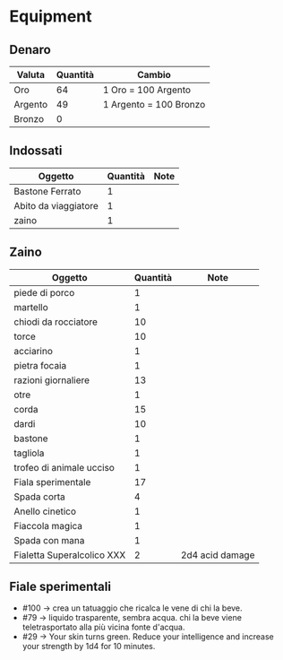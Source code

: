 # Equipment

## Denaro

| Valuta   | Quantità | Cambio                 |
| -------- | -------- | ---------------------- |
| Oro      | 64       | 1 Oro = 100 Argento    |
| Argento  | 49       | 1 Argento = 100 Bronzo |
| Bronzo   | 0        |                        |

## Indossati

| Oggetto                            | Quantità | Note                                   |
| ---------------------------------- | -------- | -------------------------------------- |
| Bastone Ferrato                    | 1        |                                        |
| Abito da viaggiatore               | 1        |                                        |
| zaino                              | 1        |                                        |

## Zaino

| Oggetto                            | Quantità | Note                                   |
| ---------------------------------- | -------- | -------------------------------------- |
| piede di porco                     | 1        |                                        |
| martello                           | 1        |                                        |
| chiodi da rocciatore               | 10       |                                        |
| torce                              | 10       |                                        |
| acciarino                          | 1        |                                        |
| pietra focaia                      | 1        |                                        |
| razioni giornaliere                | 13       |                                        |
| otre                               | 1        |                                        |
| corda                              | 15       |                                        |
| dardi                              | 10       |                                        |
| bastone                            | 1        |                                        |
| tagliola                           | 1        |                                        |
| trofeo di animale ucciso           | 1        |                                        |
| Fiala sperimentale                 | 17       |                                        |
| Spada corta                        | 4        |                                        |
| Anello cinetico                    | 1        |                                        |
| Fiaccola magica                    | 1        |                                        |
| Spada con mana                     | 1        |                                        |
| Fialetta Superalcolico XXX         | 2        | 2d4 acid damage                        |

## Fiale sperimentali

- \#100 &rarr; crea un tatuaggio che ricalca le vene di chi la beve.
- \#79 &rarr; liquido trasparente, sembra acqua. chi la beve viene teletrasportato alla più vicina fonte d'acqua.
- \#29 &rarr; Your skin turns green. Reduce your intelligence and increase your strength by 1d4 for 10 minutes.